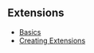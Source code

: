 ## Extensions

- [Basics](/platform2/extensions)
- [Creating Extensions](/platform2/extensions/creating-extensions)
